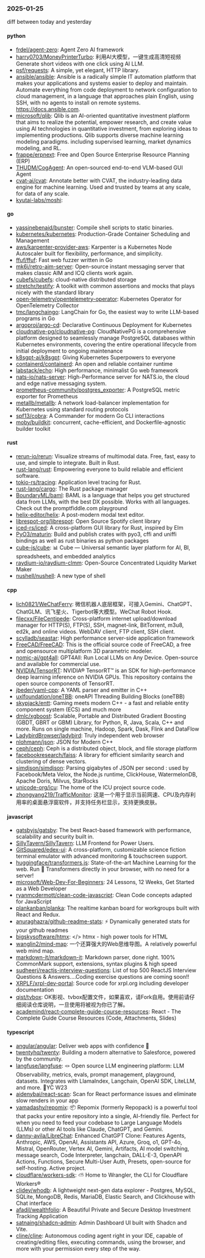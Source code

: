 ### 2025-01-25
diff between today and yesterday

#### python
* [frdel/agent-zero](https://github.com/frdel/agent-zero): Agent Zero AI framework
* [harry0703/MoneyPrinterTurbo](https://github.com/harry0703/MoneyPrinterTurbo): 利用AI大模型，一键生成高清短视频 Generate short videos with one click using AI LLM.
* [psf/requests](https://github.com/psf/requests): A simple, yet elegant, HTTP library.
* [ansible/ansible](https://github.com/ansible/ansible): Ansible is a radically simple IT automation platform that makes your applications and systems easier to deploy and maintain. Automate everything from code deployment to network configuration to cloud management, in a language that approaches plain English, using SSH, with no agents to install on remote systems. https://docs.ansible.com.
* [microsoft/qlib](https://github.com/microsoft/qlib): Qlib is an AI-oriented quantitative investment platform that aims to realize the potential, empower research, and create value using AI technologies in quantitative investment, from exploring ideas to implementing productions. Qlib supports diverse machine learning modeling paradigms. including supervised learning, market dynamics modeling, and RL.
* [frappe/erpnext](https://github.com/frappe/erpnext): Free and Open Source Enterprise Resource Planning (ERP)
* [THUDM/CogAgent](https://github.com/THUDM/CogAgent): An open-sourced end-to-end VLM-based GUI Agent
* [cvat-ai/cvat](https://github.com/cvat-ai/cvat): Annotate better with CVAT, the industry-leading data engine for machine learning. Used and trusted by teams at any scale, for data of any scale.
* [kyutai-labs/moshi](https://github.com/kyutai-labs/moshi): 

#### go
* [yassinebenaid/bunster](https://github.com/yassinebenaid/bunster): Compile shell scripts to static binaries.
* [kubernetes/kubernetes](https://github.com/kubernetes/kubernetes): Production-Grade Container Scheduling and Management
* [aws/karpenter-provider-aws](https://github.com/aws/karpenter-provider-aws): Karpenter is a Kubernetes Node Autoscaler built for flexibility, performance, and simplicity.
* [ffuf/ffuf](https://github.com/ffuf/ffuf): Fast web fuzzer written in Go
* [mk6i/retro-aim-server](https://github.com/mk6i/retro-aim-server): Open-source instant messaging server that makes classic AIM and ICQ clients work again.
* [cubefs/cubefs](https://github.com/cubefs/cubefs): cloud-native distributed storage
* [stretchr/testify](https://github.com/stretchr/testify): A toolkit with common assertions and mocks that plays nicely with the standard library
* [open-telemetry/opentelemetry-operator](https://github.com/open-telemetry/opentelemetry-operator): Kubernetes Operator for OpenTelemetry Collector
* [tmc/langchaingo](https://github.com/tmc/langchaingo): LangChain for Go, the easiest way to write LLM-based programs in Go
* [argoproj/argo-cd](https://github.com/argoproj/argo-cd): Declarative Continuous Deployment for Kubernetes
* [cloudnative-pg/cloudnative-pg](https://github.com/cloudnative-pg/cloudnative-pg): CloudNativePG is a comprehensive platform designed to seamlessly manage PostgreSQL databases within Kubernetes environments, covering the entire operational lifecycle from initial deployment to ongoing maintenance
* [k8sgpt-ai/k8sgpt](https://github.com/k8sgpt-ai/k8sgpt): Giving Kubernetes Superpowers to everyone
* [containerd/containerd](https://github.com/containerd/containerd): An open and reliable container runtime
* [labstack/echo](https://github.com/labstack/echo): High performance, minimalist Go web framework
* [nats-io/nats-server](https://github.com/nats-io/nats-server): High-Performance server for NATS.io, the cloud and edge native messaging system.
* [prometheus-community/postgres_exporter](https://github.com/prometheus-community/postgres_exporter): A PostgreSQL metric exporter for Prometheus
* [metallb/metallb](https://github.com/metallb/metallb): A network load-balancer implementation for Kubernetes using standard routing protocols
* [spf13/cobra](https://github.com/spf13/cobra): A Commander for modern Go CLI interactions
* [moby/buildkit](https://github.com/moby/buildkit): concurrent, cache-efficient, and Dockerfile-agnostic builder toolkit

#### rust
* [rerun-io/rerun](https://github.com/rerun-io/rerun): Visualize streams of multimodal data. Free, fast, easy to use, and simple to integrate. Built in Rust.
* [rust-lang/rust](https://github.com/rust-lang/rust): Empowering everyone to build reliable and efficient software.
* [tokio-rs/tracing](https://github.com/tokio-rs/tracing): Application level tracing for Rust.
* [rust-lang/cargo](https://github.com/rust-lang/cargo): The Rust package manager
* [BoundaryML/baml](https://github.com/BoundaryML/baml): BAML is a language that helps you get structured data from LLMs, with the best DX possible. Works with all languages. Check out the promptfiddle.com playground
* [helix-editor/helix](https://github.com/helix-editor/helix): A post-modern modal text editor.
* [librespot-org/librespot](https://github.com/librespot-org/librespot): Open Source Spotify client library
* [iced-rs/iced](https://github.com/iced-rs/iced): A cross-platform GUI library for Rust, inspired by Elm
* [PyO3/maturin](https://github.com/PyO3/maturin): Build and publish crates with pyo3, cffi and uniffi bindings as well as rust binaries as python packages
* [cube-js/cube](https://github.com/cube-js/cube): 📊 Cube — Universal semantic layer platform for AI, BI, spreadsheets, and embedded analytics
* [raydium-io/raydium-clmm](https://github.com/raydium-io/raydium-clmm): Open-Source Concentrated Liquidity Market Maker
* [nushell/nushell](https://github.com/nushell/nushell): A new type of shell

#### cpp
* [lich0821/WeChatFerry](https://github.com/lich0821/WeChatFerry): 微信机器人底层框架，可接入Gemini、ChatGPT、ChatGLM、讯飞星火、Tigerbot等大模型。WeChat Robot Hook.
* [filecxx/FileCentipede](https://github.com/filecxx/FileCentipede): Cross-platform internet upload/download manager for HTTP(S), FTP(S), SSH, magnet-link, BitTorrent, m3u8, ed2k, and online videos. WebDAV client, FTP client, SSH client.
* [scylladb/seastar](https://github.com/scylladb/seastar): High performance server-side application framework
* [FreeCAD/FreeCAD](https://github.com/FreeCAD/FreeCAD): This is the official source code of FreeCAD, a free and opensource multiplatform 3D parametric modeler.
* [nomic-ai/gpt4all](https://github.com/nomic-ai/gpt4all): GPT4All: Run Local LLMs on Any Device. Open-source and available for commercial use.
* [NVIDIA/TensorRT](https://github.com/NVIDIA/TensorRT): NVIDIA® TensorRT™ is an SDK for high-performance deep learning inference on NVIDIA GPUs. This repository contains the open source components of TensorRT.
* [jbeder/yaml-cpp](https://github.com/jbeder/yaml-cpp): A YAML parser and emitter in C++
* [uxlfoundation/oneTBB](https://github.com/uxlfoundation/oneTBB): oneAPI Threading Building Blocks (oneTBB)
* [skypjack/entt](https://github.com/skypjack/entt): Gaming meets modern C++ - a fast and reliable entity component system (ECS) and much more
* [dmlc/xgboost](https://github.com/dmlc/xgboost): Scalable, Portable and Distributed Gradient Boosting (GBDT, GBRT or GBM) Library, for Python, R, Java, Scala, C++ and more. Runs on single machine, Hadoop, Spark, Dask, Flink and DataFlow
* [LadybirdBrowser/ladybird](https://github.com/LadybirdBrowser/ladybird): Truly independent web browser
* [nlohmann/json](https://github.com/nlohmann/json): JSON for Modern C++
* [ceph/ceph](https://github.com/ceph/ceph): Ceph is a distributed object, block, and file storage platform
* [facebookresearch/faiss](https://github.com/facebookresearch/faiss): A library for efficient similarity search and clustering of dense vectors.
* [simdjson/simdjson](https://github.com/simdjson/simdjson): Parsing gigabytes of JSON per second : used by Facebook/Meta Velox, the Node.js runtime, ClickHouse, WatermelonDB, Apache Doris, Milvus, StarRocks
* [unicode-org/icu](https://github.com/unicode-org/icu): The home of the ICU project source code.
* [zhongyang219/TrafficMonitor](https://github.com/zhongyang219/TrafficMonitor): 这是一个用于显示当前网速、CPU及内存利用率的桌面悬浮窗软件，并支持任务栏显示，支持更换皮肤。

#### javascript
* [gatsbyjs/gatsby](https://github.com/gatsbyjs/gatsby): The best React-based framework with performance, scalability and security built in.
* [SillyTavern/SillyTavern](https://github.com/SillyTavern/SillyTavern): LLM Frontend for Power Users.
* [GitSquared/edex-ui](https://github.com/GitSquared/edex-ui): A cross-platform, customizable science fiction terminal emulator with advanced monitoring & touchscreen support.
* [huggingface/transformers.js](https://github.com/huggingface/transformers.js): State-of-the-art Machine Learning for the web. Run 🤗 Transformers directly in your browser, with no need for a server!
* [microsoft/Web-Dev-For-Beginners](https://github.com/microsoft/Web-Dev-For-Beginners): 24 Lessons, 12 Weeks, Get Started as a Web Developer
* [ryanmcdermott/clean-code-javascript](https://github.com/ryanmcdermott/clean-code-javascript): Clean Code concepts adapted for JavaScript
* [plankanban/planka](https://github.com/plankanban/planka): The realtime kanban board for workgroups built with React and Redux.
* [anuraghazra/github-readme-stats](https://github.com/anuraghazra/github-readme-stats): ⚡ Dynamically generated stats for your github readmes
* [bigskysoftware/htmx](https://github.com/bigskysoftware/htmx): </> htmx - high power tools for HTML
* [wanglin2/mind-map](https://github.com/wanglin2/mind-map): 一个还算强大的Web思维导图。A relatively powerful web mind map.
* [markdown-it/markdown-it](https://github.com/markdown-it/markdown-it): Markdown parser, done right. 100% CommonMark support, extensions, syntax plugins & high speed
* [sudheerj/reactjs-interview-questions](https://github.com/sudheerj/reactjs-interview-questions): List of top 500 ReactJS Interview Questions & Answers....Coding exercise questions are coming soon!!
* [XRPLF/xrpl-dev-portal](https://github.com/XRPLF/xrpl-dev-portal): Source code for xrpl.org including developer documentation
* [qist/tvbox](https://github.com/qist/tvbox): OK影视、tvbox配置文件，如果喜欢，请Fork自用。使用前请仔细阅读仓库说明，一旦使用将被视为你已了解。
* [academind/react-complete-guide-course-resources](https://github.com/academind/react-complete-guide-course-resources): React - The Complete Guide Course Resources (Code, Attachments, Slides)

#### typescript
* [angular/angular](https://github.com/angular/angular): Deliver web apps with confidence 🚀
* [twentyhq/twenty](https://github.com/twentyhq/twenty): Building a modern alternative to Salesforce, powered by the community.
* [langfuse/langfuse](https://github.com/langfuse/langfuse): 🪢 Open source LLM engineering platform: LLM Observability, metrics, evals, prompt management, playground, datasets. Integrates with LlamaIndex, Langchain, OpenAI SDK, LiteLLM, and more. 🍊YC W23
* [aidenybai/react-scan](https://github.com/aidenybai/react-scan): Scan for React performance issues and eliminate slow renders in your app
* [yamadashy/repomix](https://github.com/yamadashy/repomix): 📦 Repomix (formerly Repopack) is a powerful tool that packs your entire repository into a single, AI-friendly file. Perfect for when you need to feed your codebase to Large Language Models (LLMs) or other AI tools like Claude, ChatGPT, and Gemini.
* [danny-avila/LibreChat](https://github.com/danny-avila/LibreChat): Enhanced ChatGPT Clone: Features Agents, Anthropic, AWS, OpenAI, Assistants API, Azure, Groq, o1, GPT-4o, Mistral, OpenRouter, Vertex AI, Gemini, Artifacts, AI model switching, message search, Code Interpreter, langchain, DALL-E-3, OpenAPI Actions, Functions, Secure Multi-User Auth, Presets, open-source for self-hosting. Active project.
* [cloudflare/workers-sdk](https://github.com/cloudflare/workers-sdk): ⛅️ Home to Wrangler, the CLI for Cloudflare Workers®
* [clidey/whodb](https://github.com/clidey/whodb): A lightweight next-gen data explorer - Postgres, MySQL, SQLite, MongoDB, Redis, MariaDB, Elastic Search, and Clickhouse with Chat interface
* [afadil/wealthfolio](https://github.com/afadil/wealthfolio): A Beautiful Private and Secure Desktop Investment Tracking Application
* [satnaing/shadcn-admin](https://github.com/satnaing/shadcn-admin): Admin Dashboard UI built with Shadcn and Vite.
* [cline/cline](https://github.com/cline/cline): Autonomous coding agent right in your IDE, capable of creating/editing files, executing commands, using the browser, and more with your permission every step of the way.
